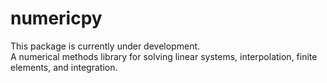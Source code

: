 # numericpy

This package is currently under development.  
A numerical methods library for solving linear systems, interpolation, finite elements, and integration.
